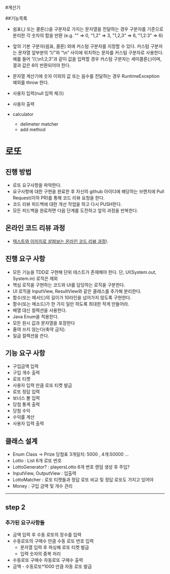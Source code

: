 
#계산기

##기능목록
- 쉼표(,) 또는 콜론(:)을 구분자로 가지는 문자열을 전달하는 경우 구분자를 기준으로 분리한 각 숫자의 합을 반환 (e.g. "" => 0, "1,2" => 3, "1,2,3" => 6, "1,2:3" => 6)
- 앞의 기본 구분자(쉼표, 콜론) 외에 커스텀 구분자를 지정할 수 있다. 커스텀 구분자는 문자열 앞부분의 “//”와 “\n” 사이에 위치하는 문자를 커스텀 구분자로 사용한다. 예를 들어 “//;\n1;2;3”과 같이 값을 입력할 경우 커스텀 구분자는 세미콜론(;)이며, 결과 값은 6이 반환되어야 한다.
- 문자열 계산기에 숫자 이외의 값 또는 음수를 전달하는 경우 RuntimeException 예외를 throw 한다.

- 사용자 입력(null 입력 체크)
- 사용자 출력
- calculator
  - delimeter matcher
  - add method

# 로또

## 진행 방법
* 로또 요구사항을 파악한다.
* 요구사항에 대한 구현을 완료한 후 자신의 github 아이디에 해당하는 브랜치에 Pull Request(이하 PR)를 통해 코드 리뷰 요청을 한다.
* 코드 리뷰 피드백에 대한 개선 작업을 하고 다시 PUSH한다.
* 모든 피드백을 완료하면 다음 단계를 도전하고 앞의 과정을 반복한다.

## 온라인 코드 리뷰 과정
* [텍스트와 이미지로 살펴보는 온라인 코드 리뷰 과정](https://github.com/next-step/nextstep-docs/tree/master/codereview)\

## 진행 요구 사항
* 모든 기능을 TDD로 구현해 단위 테스트가 존재해야 한다. 단, UI(System.out, System.in) 로직은 제외
* 핵심 로직을 구현하는 코드와 UI를 담당하는 로직을 구분한다.
* UI 로직을 InputView, ResultView와 같은 클래스를 추가해 분리한다.
* 함수(또는 메서드)의 길이가 10라인을 넘어가지 않도록 구현한다.
* 함수(또는 메소드)가 한 가지 일만 하도록 최대한 작게 만들어라.
* 배열 대신 컬렉션을 사용한다.
* Java Enum을 적용한다.
* 모든 원시 값과 문자열을 포장한다
* 줄여 쓰지 않는다(축약 금지).
* 일급 컬렉션을 쓴다.

## 기능 요구 사항

- 구입금액 입력
- 구입 개수 출력
- 로또 티켓
- 사용자 입력 만큼 로또 티켓 발급
- 로또 정답 입력
- 보너스 볼 입력
- 당첨 통계 출력
- 당첨 수익
- 수익률 계산
- 사용자 입력 출력

## 클래스 설계
- Enum Class -> Prize 당첨표 3개일치: 5000 , 4개:50000 ...
- Lotto : List 6개 로또 번호 
- LottoGenerator? : playersLotto 6개 번호 랜덤 생성 후 주입?
- InputView, OutputView : 입출력
- LottoMatcher : 로또 티켓들과 정답 로또 비교 및 정답 로또도 가지고 있어야
- Money : 구입 금액 및 개수 관리


---

## step 2

### 추가된 요구사항들

- 금액 입력 후 수동 로또의 장수를 입력
- 수동로또의 구매수 만큼 수동 로또 번호 입력
  - 문자열 입력 후 파싱해 로또 티켓 발급
  - 입력 숫자의 중복 처리
- 수동로또 구매수 자동로또 구매수 출력
- 금액 - 수동로또*1000 만큼 자동 로또 발급
